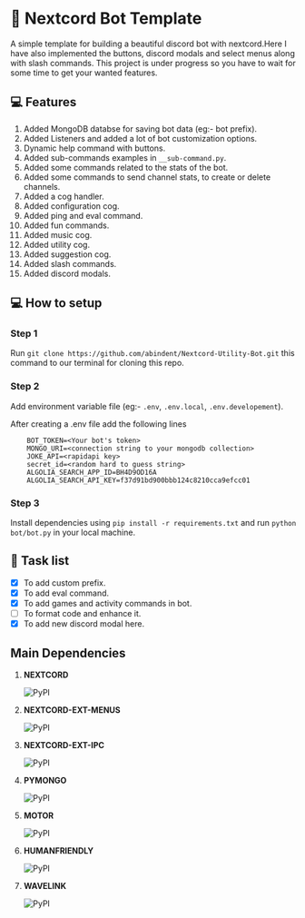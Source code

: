 # 🤖 Nextcord Bot Template
A simple template for building a beautiful discord bot with nextcord.Here I have also implemented the buttons, discord modals and select menus along with slash commands. This project is under progress so you have to wait for some time to get your wanted features.

## 💻 Features 
1. Added MongoDB databse for saving bot data (eg:- bot prefix).
2. Added Listeners and added a lot of bot customization options.
3. Dynamic help command with buttons.
4. Added sub-commands examples in `__sub-command.py`.
5. Added some commands related to the stats of the bot.
6. Added some commands to send channel stats, to create or delete channels.
7. Added a cog handler.
8. Added configuration cog.
9. Added ping and eval command.
10. Added fun commands.
11. Added music cog.
12. Added utility cog.
13. Added suggestion cog.
14. Added slash commands. 
15. Added discord modals.

## 💻 How to setup
### Step 1
 Run ```git clone https://github.com/abindent/Nextcord-Utility-Bot.git``` this command to our terminal for cloning this repo.
 
### Step 2
 Add environment variable file (eg:- `.env`, `.env.local`, `.env.developement`).
 
 
 After creating a .env file add the following lines
     
        BOT_TOKEN=<Your bot's token>
        MONGO_URI=<connection string to your mongodb collection>
        JOKE_API=<rapidapi key>
        secret_id=<random hard to guess string>    
        ALGOLIA_SEARCH_APP_ID=BH4D9OD16A
        ALGOLIA_SEARCH_API_KEY=f37d91bd900bbb124c8210cca9efcc01
 

### Step 3
 Install dependencies using ```pip install -r requirements.txt``` and run `python bot/bot.py` in your local machine.


## 📝 Task list
- [x] To add custom prefix.
- [x] To add eval command.
- [x] To add games and activity commands in bot. 
- [ ] To format code and enhance it.
- [x] To add new discord modal here.

## Main Dependencies 
1) **NEXTCORD** 
 
     ![PyPI](https://img.shields.io/pypi/v/nextcord?style=for-the-badge)

2) **NEXTCORD-EXT-MENUS**
 
    ![PyPI](https://img.shields.io/pypi/v/nextcord-ext-menus?style=for-the-badge)

3) **NEXTCORD-EXT-IPC**
 
    ![PyPI](https://img.shields.io/pypi/v/nextcord-ext-ipc?style=for-the-badge)

4) **PYMONGO**

    ![PyPI](https://img.shields.io/pypi/v/PyMongo?style=for-the-badge)

5) **MOTOR**

    ![PyPI](https://img.shields.io/pypi/v/motor?style=for-the-badge)

6) **HUMANFRIENDLY**

    ![PyPI](https://img.shields.io/pypi/v/humanfriendly?style=for-the-badge)

7) **WAVELINK**

    ![PyPI](https://img.shields.io/pypi/v/wavelink?style=for-the-badge)
